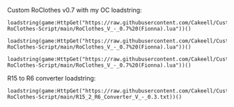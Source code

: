 
Custom RoClothes v0.7 with my OC loadstring:
```
loadstring(game:HttpGet("https://raw.githubusercontent.com/Cakeell/Custom-RoClothes-Script/main/RoClothes_V_-_0.7%20(Fionna).lua"))()
```
```
loadstring(game:HttpGet("https://raw.githubusercontent.com/Cakeell/Custom-RoClothes-Script/main/RoClothes_V_-_0.7%20(Fionna).lua"))()
```
```
loadstring(game:HttpGet("https://raw.githubusercontent.com/Cakeell/Custom-RoClothes-Script/main/RoClothes_V_-_0.7%20(Fionna).lua"))()
```


R15 to R6 converter loadstring:
```
loadstring(game:HttpGet("https://raw.githubusercontent.com/Cakeell/Custom-RoClothes-Script/main/R15_2_R6_Converter_V_-_0.3.txt))()
```
